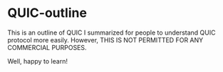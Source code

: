 # QUIC-outline

This is an outline of QUIC I summarized for people to understand QUIC protocol more easily. However, THIS IS NOT PERMITTED FOR ANY COMMERCIAL PURPOSES. 

Well, happy to learn!